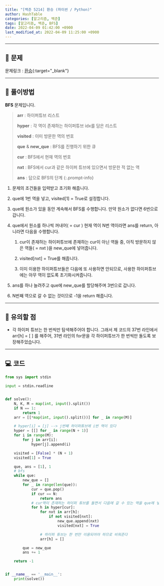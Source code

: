 ```yaml
---
title: "[백준 5214] 환승 (파이썬 / Python)"
author: HashTable
categories: [알고리즘, 백준]
tags: [알고리즘, 백준, BFS]
date: 2022-04-09 01:42:00 +0900
last_modified_at: 2022-04-09 11:25:00 +0900
---
```



---
## 📑 문제

문제링크 : [환승](https://www.acmicpc.net/problem/5214){:target="_blank"}

---

## 🎯 풀이방법

**BFS** 문제입니다.

> **arr** : 하이퍼튜브 리스트
>
> **hyper** : 각 역이 존재하는 하이퍼튜브 idx를 담은 리스트
>
> **visited** : 이미 방문한 역의 번호
>
> **que** & **new_que** : BFS를 진행하기 위한 큐
>
> **cur** : BFS에서 현재 역의 번호
>
> **nxt** : BFS에서 cur과 같은 하이퍼 튜브에 있으면서 방문한 적 없는 역
>
> **ans** : 답으로 BFS의 단계
{:.prompt-info}

1. 문제의 조건들을 입력받고 초기화 해줍니다.

2. que에 1번 역을 넣고, visited[1] = True로 설정합니다.

3. que에 원소가 있을 동안 계속해서 BFS를 수행합니다. 만약 원소가 없다면 6번으로 갑니다.

4. que에서 원소를 하나씩 꺼내어( = cur ) 현재 역이 N번 역이라면 ans를 return, 아니라면 다음을 수행합니다.

    1. cur이 존재하는 하이퍼튜브에 존재하는 cur이 아닌 역들 중, 아직 방문하지 않은 역들( = nxt )을 new_que에 넣어줍니다.

    2. visited[nxt] = True를 해줍니다.

    3. 이미 이용한 하이퍼튜브들은 다음에 또 사용하면 안되므로, 사용한 하이퍼튜브에는 아무 역이 없도록 초기화시켜줍니다.

5. ans를 하나 늘려주고 que에 new_que를 할당해주며 3번으로 갑니다.

6. N번째 역으로 갈 수 없는 것이므로 -1을 return 해줍니다.

---
## 🔎 유의할 점

* 각 하이퍼 튜브는 한 번씩만 탐색해주어야 합니다. 그래서 제 코드의 37번 라인에서 arr[h] = [ ] 를 해주어, 31번 라인의 for문을 각 하이퍼튜브가 한 번씩만 돌도록 보장해주었습니다.

---

## 💻 코드

```python
from sys import stdin

input = stdin.readline


def solve():
    N, K, M = map(int, input().split())
    if N == 1:
        return 1
    arr = [[*map(int, input().split())] for _ in range(M)]

    # hyper[i] = [j] --> j번째 하이퍼튜브에 i번 역이 있다
    hyper = [[] for _ in range(N + 1)]
    for i in range(M):
        for j in arr[i]:
            hyper[j].append(i)

    visited = [False] * (N + 1)
    visited[1] = True

    que, ans = [1], 1
    # bfs
    while que:
        new_que = []
        for _ in range(len(que)):
            cur = que.pop()
            if cur == N:
                return ans
            # cur역이 존재하는 하이퍼 튜브를 돌면서 다음에 갈 수 있는 역을 que에 넣어준다
            for h in hyper[cur]:
                for nxt in arr[h]:
                    if not visited[nxt]:
                        new_que.append(nxt)
                        visited[nxt] = True

                # 하이퍼 튜브는 한 번만 이용되어야 하므로 비워준다
                arr[h] = []

        que = new_que
        ans += 1

    return -1


if __name__ == '__main__':
    print(solve())
```
